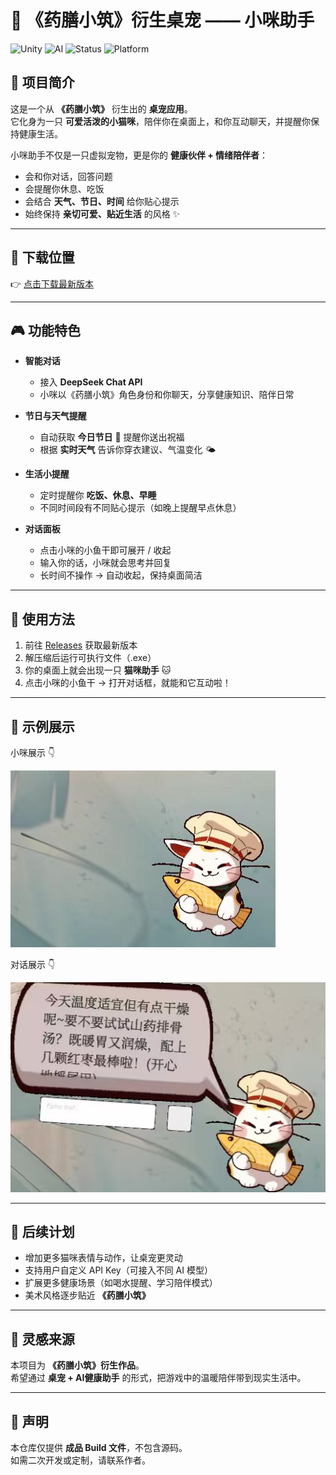 # 🐾 《药膳小筑》衍生桌宠 —— 小咪助手

![Unity](https://img.shields.io/badge/Engine-Unity-blue?logo=unity)
![AI](https://img.shields.io/badge/AI-DeepSeek-orange)
![Status](https://img.shields.io/badge/Type-Build_Release-green)
![Platform](https://img.shields.io/badge/Platform-Windows-blue?logo=windows)

## 🌟 项目简介
这是一个从 **《药膳小筑》** 衍生出的 **桌宠应用**。  
它化身为一只 **可爱活泼的小猫咪**，陪伴你在桌面上，和你互动聊天，并提醒你保持健康生活。

小咪助手不仅是一只虚拟宠物，更是你的 **健康伙伴 + 情绪陪伴者**：  
- 会和你对话，回答问题  
- 会提醒你休息、吃饭  
- 会结合 **天气、节日、时间** 给你贴心提示  
- 始终保持 **亲切可爱、贴近生活** 的风格 ✨  
---

## 🚀 下载位置
👉 [点击下载最新版本](https://github.com/OOOOOO010110/DesktopPet/releases/latest)

---


## 🎮 功能特色
- **智能对话**  
  - 接入 **DeepSeek Chat API**  
  - 小咪以《药膳小筑》角色身份和你聊天，分享健康知识、陪伴日常  

- **节日与天气提醒**  
  - 自动获取 **今日节日** 🎉 提醒你送出祝福  
  - 根据 **实时天气** 告诉你穿衣建议、气温变化 🌤️  

- **生活小提醒**  
  - 定时提醒你 **吃饭、休息、早睡**  
  - 不同时间段有不同贴心提示（如晚上提醒早点休息）  

- **对话面板**  
  - 点击小咪的小鱼干即可展开 / 收起  
  - 输入你的话，小咪就会思考并回复  
  - 长时间不操作 → 自动收起，保持桌面简洁  

---

## 🚀 使用方法
1. 前往 [Releases](https://github.com/OOOOOO010110/DesktopPet/releases/latest) 获取最新版本  
2. 解压缩后运行可执行文件（.exe）
3. 你的桌面上就会出现一只 **猫咪助手** 🐱  
4. 点击小咪的小鱼干 → 打开对话框，就能和它互动啦！  

---

## 📸 示例展示

小咪展示 👇  

![桌宠截图](./assets/11.jpg)

对话展示 👇  

![桌宠动图](./assets/02.jpg)


---


## 📌 后续计划
- 增加更多猫咪表情与动作，让桌宠更灵动  
- 支持用户自定义 API Key（可接入不同 AI 模型）  
- 扩展更多健康场景（如喝水提醒、学习陪伴模式）  
- 美术风格逐步贴近 **《药膳小筑》**  

---

## 🎨 灵感来源
本项目为 **《药膳小筑》衍生作品**。  
希望通过 **桌宠 + AI健康助手** 的形式，把游戏中的温暖陪伴带到现实生活中。  

---

## 📄 声明
本仓库仅提供 **成品 Build 文件**，不包含源码。  
如需二次开发或定制，请联系作者。  

